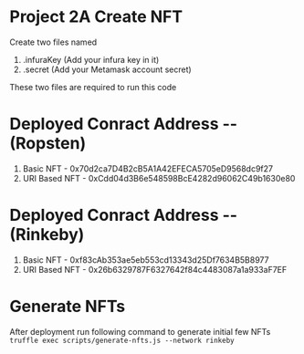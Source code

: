 # Project 2A Create NFT

Create two files named
1) .infuraKey (Add your infura key in it)
2) .secret (Add your Metamask account secret)

These two files are required to run this code


# Deployed Conract Address -- (Ropsten)
1) Basic NFT - 0x70d2ca7D4B2cB5A1A42EFECA5705eD9568dc9f27
2) URI Based NFT  - 0xCdd04d3B6e548598BcE4282d96062C49b1630e80

# Deployed Conract Address -- (Rinkeby)
1) Basic NFT - 0xf83cAb353ae5eb553cd13343d25Df7634B5B8977
2) URI Based NFT  - 0x26b6329787F6327642f84c4483087a1a933aF7EF

# Generate NFTs
After deployment run following command to generate initial few NFTs
```truffle exec scripts/generate-nfts.js --network rinkeby```